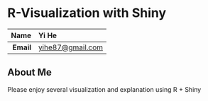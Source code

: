 R-Visualization with Shiny
==============================

| **Name**  | Yi He |
|----------:|:------------|
| **Email** | yihe87@gmail.com |

## About Me ##

Please enjoy several visualization and explanation using R + Shiny
